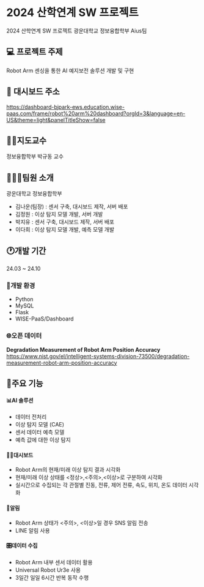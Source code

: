 # 2024 산학연계 SW 프로젝트
2024 산학연계 SW 프로젝트 광운대학교 정보융합학부 Aius팀

##  💻 프로젝트 주제
Robot Arm 센싱을 통한 AI 예지보전 솔루션 개발 및 구현

## 🔗 대시보드 주소
https://dashboard-bjpark-ews.education.wise-paas.com/frame/robot%20arm%20dashboard?orgId=3&language=en-US&theme=light&panelTitleShow=false

## 👨‍🏫지도교수
정보융합학부 박규동 교수

## 🧑‍🤝‍🧑팀원 소개
광운대학교 정보융합학부
- 김나운(팀장) : 센서 구축, 대시보드 제작, 서버 배포
- 김정원 : 이상 탐지 모델 개발, 서버 개발
- 박지유 : 센서 구축, 대시보드 제작, 서버 배포
- 이다희 : 이상 탐지 모델 개발, 예측 모델 개발

## 🕐개발 기간
24.03 ~ 24.10

### 🧰개발 환경
- Python
- MySQL
- Flask
- WISE-PaaS/Dashboard

### 🌐오픈 데이터
**Degradation Measurement of Robot Arm Position Accuracy**
https://www.nist.gov/el/intelligent-systems-division-73500/degradation-measurement-robot-arm-position-accuracy

## 📍주요 기능
#### 📊AI 솔루션
- 데이터 전처리
- 이상 탐지 모델 (CAE)
- 센서 데이터 예측 모델
- 예측 값에 대한 이상 탐지
  
#### 🧑‍🔧대시보드
- Robot Arm의 현재/미래 이상 탐지 결과 시각화
- 현재/미래 이상 상태를 <정상>,<주의>,<이상>로 구분하여 시각화
- 실시간으로 수집되는 각 관절별 진동, 전류, 제어 전류, 속도, 위치, 온도 데이터 시각화

#### 🚨알림
- Robot Arm 상태가 <주의>, <이상>일 경우 SNS 알림 전송
- LINE 알림 사용

#### 🎛️데이터 수집
- Robot Arm 내부 센서 데이터 활용
- Universal Robot Ur3e 사용
- 3일간 일일 6시간 반복 동작 수행
